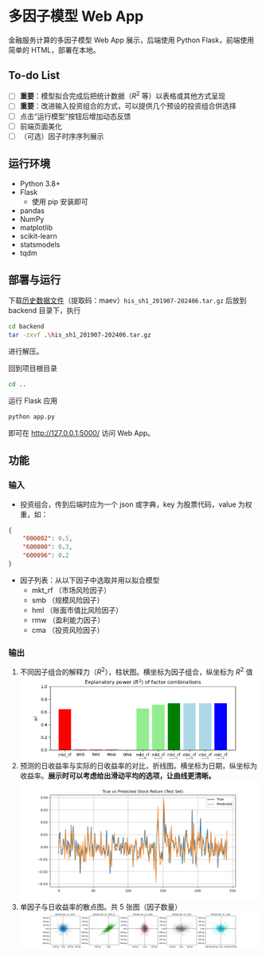 # 多因子模型 Web App

金融服务计算的多因子模型 Web App 展示，后端使用 Python Flask，前端使用简单的 HTML，部署在本地。

## To-do List
- [ ] **重要**：模型拟合完成后把统计数据（$R^2$ 等）以表格或其他方式呈现
- [ ] **重要**：改进输入投资组合的方式，可以提供几个预设的投资组合供选择
- [ ] 点击“运行模型”按钮后增加动态反馈
- [ ] 前端页面美化
- [ ] （可选）因子时序序列展示

## 运行环境
- Python 3.8+
- Flask
   - 使用 pip 安装即可
- pandas
- NumPy
- matplotlib
- scikit-learn
- statsmodels
- tqdm

## 部署与运行
下载[历史数据文件](https://pan.sjtu.edu.cn/web/share/617e26ee98b15d7b3d56109819dcf5b0)（提取码：maev）`his_sh1_201907-202406.tar.gz` 后放到 backend 目录下，执行
```bash
cd backend
tar -zxvf .\his_sh1_201907-202406.tar.gz
```
进行解压。

回到项目根目录
```bash
cd ..
```

运行 Flask 应用
```bash
python app.py
```

即可在 http://127.0.0.1:5000/ 访问 Web App。

## 功能

### 输入
- 投资组合，传到后端时应为一个 json 或字典，key 为股票代码，value 为权重，如：
```json
{
    "000002": 0.5,
    "600000": 0.3,
    "600096": 0.2
}
```
- 因子列表：从以下因子中选取并用以拟合模型
    - mkt_rf （市场风险因子）
    - smb （规模风险因子）
    - hml （账面市值比风险因子）
    - rmw （盈利能力因子）
    - cma （投资风险因子）

### 输出
1. 不同因子组合的解释力（$R^2$），柱状图。横坐标为因子组合，纵坐标为 $R^2$ 值
![](imgs/1_bar.png)
2. 预测的日收益率与实际的日收益率的对比，折线图。横坐标为日期，纵坐标为收益率。**展示时可以考虑给出滑动平均的选项，让曲线更清晰。**
![](imgs/2_predictVStrue.png)
3. 单因子与日收益率的散点图。共 5 张图（因子数量）
![](imgs/3_scatter.png)

